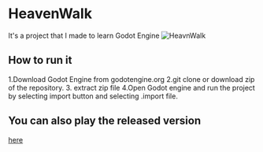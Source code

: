 # HeavenWalk
It's a project that I made to learn Godot Engine
![HeavnWalk](https://user-images.githubusercontent.com/33091666/71730723-92e30d80-2e4b-11ea-9abf-e10b4f692a6e.png)

## How to run it
1.Download Godot Engine from godotengine.org
2.git clone or download zip of the repository.
3. extract zip file
4.Open Godot engine and run the project by selecting import button and selecting .import file.

## You can also play the released version 
[here](https://github.com/warriormaster12/HeavenWalk/releases)
